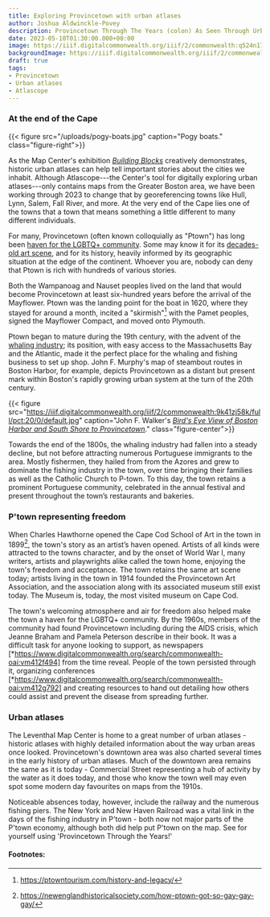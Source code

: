 ```yaml
---
title: Exploring Provincetown with urban atlases
author: Joshua Aldwinckle-Povey
description: Provincetown Through The Years (colon) As Seen Through Urban Atlases
date: 2023-05-10T01:30:00.000+00:00
image: https://iiif.digitalcommonwealth.org/iiif/2/commonwealth:q524n1743/661,702,8449,4015/full/0/default.jpg
backgroundImage: https://iiif.digitalcommonwealth.org/iiif/2/commonwealth:q524n1743/661,702,8449,4015/full/0/default.jpg
draft: true
tags:
- Provincetown
- Urban atlases
- Atlascope
---
```


### At the end of the Cape

{{< figure src="/uploads/pogy-boats.jpg" caption="Pogy boats." class="figure-right">}}

As the Map Center's exhibition [*Building Blocks*](https://www.leventhalmap.org/digital-exhibitions/building-blocks/) creatively demonstrates, historic urban atlases can help tell important stories about the cities we inhabit. Although Atlascope---the Center's tool for digitally exploring urban atlases---only contains maps from the Greater Boston area, we have been working through 2023 to change that by georeferencing towns like Hull, Lynn, Salem, Fall River, and more. At the very end of the Cape lies one of the towns that  a town that means something a little different to many different individuals.

For many, Provincetown (often known colloquially as "Ptown") has long been [haven for the LGBTQ+ community](https://newenglandhistoricalsociety.com/how-ptown-got-so-gay-gay-gay/). Some may know it for its [decades-old art scene](https://ptownie.com/2022-provincetown-art-magazine/), and for its history, heavily informed by its geographic situation at the edge of the continent. Whoever you are, nobody can deny that Ptown is rich with hundreds of various stories. 

Both the Wampanoag and Nauset peoples lived on the land that would become Provincetown at least six-hundred years before the arrival of the Mayflower. Ptown was the landing point for the boat in 1620, where they stayed for around a month, incited a "skirmish"[^1] with the Pamet peoples, signed the Mayflower Compact, and moved onto Plymouth.

Ptown began to mature during the 19th century, with the advent of the [whaling industry](https://ptownie.com/history/provincetown-history-early-whalers/); its position, with easy access to the Massachusetts Bay and the Atlantic, made it the perfect place for the whaling and fishing business to set up shop. John F. Murphy's map of steambout routes in Boston Harbor, for example, depicts Provincetown as a distant but present mark within Boston's rapidly growing urban system at the turn of the 20th century.

{{< figure src="https://iiif.digitalcommonwealth.org/iiif/2/commonwealth:9k41zj58k/full/pct:20/0/default.jpg" caption="John F. Walker's [*Bird's Eye View of Boston Harbor and South Shore to Provincetown*](https://collections.leventhalmap.org/search/commonwealth:wd3760753)." class="figure-center">}}

Towards the end of the 1800s, the whaling industry had fallen into a steady decline, but not before attracting numerous Portuguese immigrants to the area. Mostly fishermen, they hailed from from the Azores and grew to dominate the fishing industry in the town, over time bringing their families as well as the Catholic Church to P-town. To this day, the town retains a prominent Portuguese community, celebrated in the annual festival and present throughout the town’s restaurants and bakeries.

### P'town representing freedom

When Charles Hawthorne opened the Cape Cod School of Art in the town in 1899[^2], the town's story as an artist’s haven opened. Artists of all kinds were attracted to the towns character, and by the onset of World War I, many writers, artists and playwrights alike called the town home, enjoying the town's freedom and acceptance. The town retains the same art scene today; artists living in the town in 1914 founded the Provincetown Art Association, and the association along with its associated museum still exist today. The Museum is, today, the most visited museum on Cape Cod.

The town's welcoming atmosphere and air for freedom also helped make the town a haven for the LGBTQ+ community. By the 1960s, members of the community had found Provincetown  including during the AIDS crisis, which Jeanne Braham and Pamela Peterson describe in their book. It was a difficult task for anyone looking to support, as newspapers [*https://www.digitalcommonwealth.org/search/commonwealth-oai:vm412f494] from the time reveal. People of the town persisted through it, organizing conferences [*https://www.digitalcommonwealth.org/search/commonwealth-oai:vm412g792] and creating resources to hand out detailing how others could assist and prevent the disease from spreading further.

### Urban atlases

The Leventhal Map Center is home to a great number of urban atlases - historic atlases with highly detailed information about the way urban areas once looked. Provincetown's downtown area was also charted several times in the early history of urban atlases. Much of the downtown area remains the same as it is today - Commercial Street representing a hub of activity by the water as it does today, and those who know the town well may even spot some modern day favourites on maps from the 1910s. 

Noticeable absences today, however, include the railway and the numerous fishing piers. The New York and New Haven Railroad was a vital link in the days of the fishing industry in P'town - both now not major parts of the P'town economy, although both did help put P'town on the map. See for yourself using 'Provincetown Through the Years!'

#### Footnotes: 

[^1]: https://ptowntourism.com/history-and-legacy/ 
[^2]: https://newenglandhistoricalsociety.com/how-ptown-got-so-gay-gay-gay/